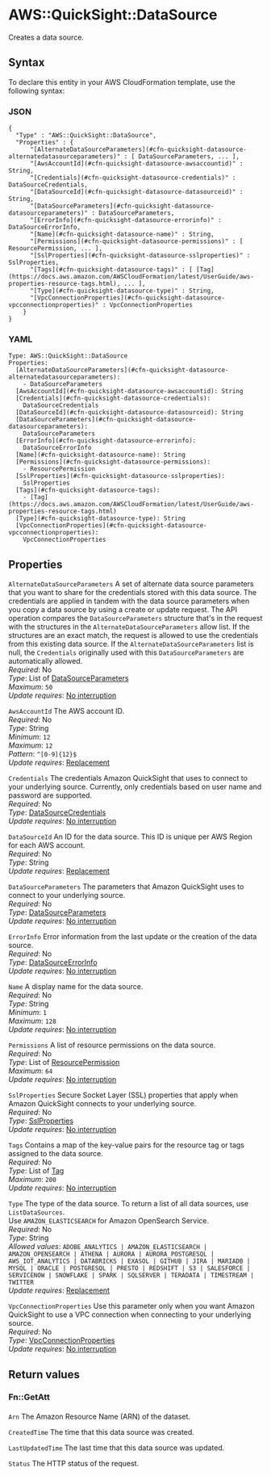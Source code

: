# AWS::QuickSight::DataSource<a name="aws-resource-quicksight-datasource"></a>

Creates a data source\.

## Syntax<a name="aws-resource-quicksight-datasource-syntax"></a>

To declare this entity in your AWS CloudFormation template, use the following syntax:

### JSON<a name="aws-resource-quicksight-datasource-syntax.json"></a>

```
{
  "Type" : "AWS::QuickSight::DataSource",
  "Properties" : {
      "[AlternateDataSourceParameters](#cfn-quicksight-datasource-alternatedatasourceparameters)" : [ DataSourceParameters, ... ],
      "[AwsAccountId](#cfn-quicksight-datasource-awsaccountid)" : String,
      "[Credentials](#cfn-quicksight-datasource-credentials)" : DataSourceCredentials,
      "[DataSourceId](#cfn-quicksight-datasource-datasourceid)" : String,
      "[DataSourceParameters](#cfn-quicksight-datasource-datasourceparameters)" : DataSourceParameters,
      "[ErrorInfo](#cfn-quicksight-datasource-errorinfo)" : DataSourceErrorInfo,
      "[Name](#cfn-quicksight-datasource-name)" : String,
      "[Permissions](#cfn-quicksight-datasource-permissions)" : [ ResourcePermission, ... ],
      "[SslProperties](#cfn-quicksight-datasource-sslproperties)" : SslProperties,
      "[Tags](#cfn-quicksight-datasource-tags)" : [ [Tag](https://docs.aws.amazon.com/AWSCloudFormation/latest/UserGuide/aws-properties-resource-tags.html), ... ],
      "[Type](#cfn-quicksight-datasource-type)" : String,
      "[VpcConnectionProperties](#cfn-quicksight-datasource-vpcconnectionproperties)" : VpcConnectionProperties
    }
}
```

### YAML<a name="aws-resource-quicksight-datasource-syntax.yaml"></a>

```
Type: AWS::QuickSight::DataSource
Properties:
  [AlternateDataSourceParameters](#cfn-quicksight-datasource-alternatedatasourceparameters):
    - DataSourceParameters
  [AwsAccountId](#cfn-quicksight-datasource-awsaccountid): String
  [Credentials](#cfn-quicksight-datasource-credentials):
    DataSourceCredentials
  [DataSourceId](#cfn-quicksight-datasource-datasourceid): String
  [DataSourceParameters](#cfn-quicksight-datasource-datasourceparameters):
    DataSourceParameters
  [ErrorInfo](#cfn-quicksight-datasource-errorinfo):
    DataSourceErrorInfo
  [Name](#cfn-quicksight-datasource-name): String
  [Permissions](#cfn-quicksight-datasource-permissions):
    - ResourcePermission
  [SslProperties](#cfn-quicksight-datasource-sslproperties):
    SslProperties
  [Tags](#cfn-quicksight-datasource-tags):
    - [Tag](https://docs.aws.amazon.com/AWSCloudFormation/latest/UserGuide/aws-properties-resource-tags.html)
  [Type](#cfn-quicksight-datasource-type): String
  [VpcConnectionProperties](#cfn-quicksight-datasource-vpcconnectionproperties):
    VpcConnectionProperties
```

## Properties<a name="aws-resource-quicksight-datasource-properties"></a>

`AlternateDataSourceParameters` <a name="cfn-quicksight-datasource-alternatedatasourceparameters"></a>
A set of alternate data source parameters that you want to share for the credentials stored with this data source\. The credentials are applied in tandem with the data source parameters when you copy a data source by using a create or update request\. The API operation compares the `DataSourceParameters` structure that's in the request with the structures in the `AlternateDataSourceParameters` allow list\. If the structures are an exact match, the request is allowed to use the credentials from this existing data source\. If the `AlternateDataSourceParameters` list is null, the `Credentials` originally used with this `DataSourceParameters` are automatically allowed\.  
_Required_: No  
_Type_: List of [DataSourceParameters](aws-properties-quicksight-datasource-datasourceparameters.md)  
_Maximum_: `50`  
_Update requires_: [No interruption](https://docs.aws.amazon.com/AWSCloudFormation/latest/UserGuide/using-cfn-updating-stacks-update-behaviors.html#update-no-interrupt)

`AwsAccountId` <a name="cfn-quicksight-datasource-awsaccountid"></a>
The AWS account ID\.  
_Required_: No  
_Type_: String  
_Minimum_: `12`  
_Maximum_: `12`  
_Pattern_: `^[0-9]{12}$`  
_Update requires_: [Replacement](https://docs.aws.amazon.com/AWSCloudFormation/latest/UserGuide/using-cfn-updating-stacks-update-behaviors.html#update-replacement)

`Credentials` <a name="cfn-quicksight-datasource-credentials"></a>
The credentials Amazon QuickSight that uses to connect to your underlying source\. Currently, only credentials based on user name and password are supported\.  
_Required_: No  
_Type_: [DataSourceCredentials](aws-properties-quicksight-datasource-datasourcecredentials.md)  
_Update requires_: [No interruption](https://docs.aws.amazon.com/AWSCloudFormation/latest/UserGuide/using-cfn-updating-stacks-update-behaviors.html#update-no-interrupt)

`DataSourceId` <a name="cfn-quicksight-datasource-datasourceid"></a>
An ID for the data source\. This ID is unique per AWS Region for each AWS account\.  
_Required_: No  
_Type_: String  
_Update requires_: [Replacement](https://docs.aws.amazon.com/AWSCloudFormation/latest/UserGuide/using-cfn-updating-stacks-update-behaviors.html#update-replacement)

`DataSourceParameters` <a name="cfn-quicksight-datasource-datasourceparameters"></a>
The parameters that Amazon QuickSight uses to connect to your underlying source\.  
_Required_: No  
_Type_: [DataSourceParameters](aws-properties-quicksight-datasource-datasourceparameters.md)  
_Update requires_: [No interruption](https://docs.aws.amazon.com/AWSCloudFormation/latest/UserGuide/using-cfn-updating-stacks-update-behaviors.html#update-no-interrupt)

`ErrorInfo` <a name="cfn-quicksight-datasource-errorinfo"></a>
Error information from the last update or the creation of the data source\.  
_Required_: No  
_Type_: [DataSourceErrorInfo](aws-properties-quicksight-datasource-datasourceerrorinfo.md)  
_Update requires_: [No interruption](https://docs.aws.amazon.com/AWSCloudFormation/latest/UserGuide/using-cfn-updating-stacks-update-behaviors.html#update-no-interrupt)

`Name` <a name="cfn-quicksight-datasource-name"></a>
A display name for the data source\.  
_Required_: No  
_Type_: String  
_Minimum_: `1`  
_Maximum_: `128`  
_Update requires_: [No interruption](https://docs.aws.amazon.com/AWSCloudFormation/latest/UserGuide/using-cfn-updating-stacks-update-behaviors.html#update-no-interrupt)

`Permissions` <a name="cfn-quicksight-datasource-permissions"></a>
A list of resource permissions on the data source\.  
_Required_: No  
_Type_: List of [ResourcePermission](aws-properties-quicksight-datasource-resourcepermission.md)  
_Maximum_: `64`  
_Update requires_: [No interruption](https://docs.aws.amazon.com/AWSCloudFormation/latest/UserGuide/using-cfn-updating-stacks-update-behaviors.html#update-no-interrupt)

`SslProperties` <a name="cfn-quicksight-datasource-sslproperties"></a>
Secure Socket Layer \(SSL\) properties that apply when Amazon QuickSight connects to your underlying source\.  
_Required_: No  
_Type_: [SslProperties](aws-properties-quicksight-datasource-sslproperties.md)  
_Update requires_: [No interruption](https://docs.aws.amazon.com/AWSCloudFormation/latest/UserGuide/using-cfn-updating-stacks-update-behaviors.html#update-no-interrupt)

`Tags` <a name="cfn-quicksight-datasource-tags"></a>
Contains a map of the key\-value pairs for the resource tag or tags assigned to the data source\.  
_Required_: No  
_Type_: List of [Tag](https://docs.aws.amazon.com/AWSCloudFormation/latest/UserGuide/aws-properties-resource-tags.html)  
_Maximum_: `200`  
_Update requires_: [No interruption](https://docs.aws.amazon.com/AWSCloudFormation/latest/UserGuide/using-cfn-updating-stacks-update-behaviors.html#update-no-interrupt)

`Type` <a name="cfn-quicksight-datasource-type"></a>
The type of the data source\. To return a list of all data sources, use `ListDataSources`\.  
Use `AMAZON_ELASTICSEARCH` for Amazon OpenSearch Service\.  
_Required_: No  
_Type_: String  
_Allowed values_: `ADOBE_ANALYTICS | AMAZON_ELASTICSEARCH | AMAZON_OPENSEARCH | ATHENA | AURORA | AURORA_POSTGRESQL | AWS_IOT_ANALYTICS | DATABRICKS | EXASOL | GITHUB | JIRA | MARIADB | MYSQL | ORACLE | POSTGRESQL | PRESTO | REDSHIFT | S3 | SALESFORCE | SERVICENOW | SNOWFLAKE | SPARK | SQLSERVER | TERADATA | TIMESTREAM | TWITTER`  
_Update requires_: [Replacement](https://docs.aws.amazon.com/AWSCloudFormation/latest/UserGuide/using-cfn-updating-stacks-update-behaviors.html#update-replacement)

`VpcConnectionProperties` <a name="cfn-quicksight-datasource-vpcconnectionproperties"></a>
Use this parameter only when you want Amazon QuickSight to use a VPC connection when connecting to your underlying source\.  
_Required_: No  
_Type_: [VpcConnectionProperties](aws-properties-quicksight-datasource-vpcconnectionproperties.md)  
_Update requires_: [No interruption](https://docs.aws.amazon.com/AWSCloudFormation/latest/UserGuide/using-cfn-updating-stacks-update-behaviors.html#update-no-interrupt)

## Return values<a name="aws-resource-quicksight-datasource-return-values"></a>

### Fn::GetAtt<a name="aws-resource-quicksight-datasource-return-values-fn--getatt"></a>

#### <a name="aws-resource-quicksight-datasource-return-values-fn--getatt-fn--getatt"></a>

`Arn` <a name="Arn-fn::getatt"></a>
The Amazon Resource Name \(ARN\) of the dataset\.

`CreatedTime` <a name="CreatedTime-fn::getatt"></a>
The time that this data source was created\.

`LastUpdatedTime` <a name="LastUpdatedTime-fn::getatt"></a>
The last time that this data source was updated\.

`Status` <a name="Status-fn::getatt"></a>
The HTTP status of the request\.
